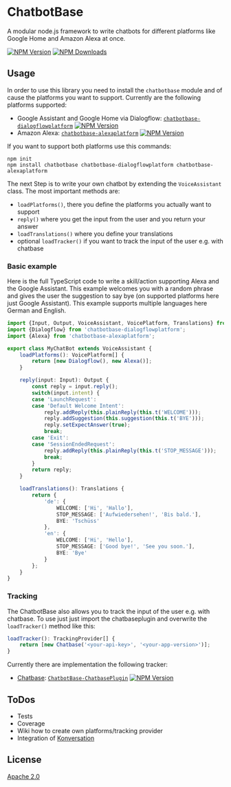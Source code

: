 # ChatbotBase
A modular node.js framework to write chatbots for different platforms like Google Home and Amazon Alexa at once.

[![NPM Version][npm-image]][npm-url]
[![NPM Downloads][downloads-image]][downloads-url]
  
## Usage

In order to use this library you need to install the `chatbotbase` module and of cause the platforms you want to support.
Currently are the following platforms supported:
- Google Assistant and Google Home via Dialogflow: [`chatbotbase-dialogflowplatform`][dialogflowplatform] [![NPM Version][dialogflowplatform-version]][dialogflowplatform-npm]
- Amazon Alexa: [`chatbotbase-alexaplatform`][alexaplatform] [![NPM Version][alexaplatform-version]][alexaplatform-npm]

If you want to support both platforms use this commands:

    npm init
    npm install chatbotbase chatbotbase-dialogflowplatform chatbotbase-alexaplatform

The next Step is to write your own chatbot by extending the `VoiceAssistant` class. The most important methods are:
- `loadPlatforms()`, there you define the platforms you actually want to support
- `reply()` where you get the input from the user and you return your answer
- `loadTranslations()` where you define your translations
- optional `loadTracker()` if you want to track the input of the user e.g. with chatbase

### Basic example

Here is the full TypeScript code to write a skill/action supporting Alexa and the Google Assistant. This example
welcomes you with a random phrase and gives the user the suggestion to say bye (on supported platforms here just Google
Assistant). This example supports multiple languages here German and English.

```typescript
import {Input, Output, VoiceAssistant, VoicePlatform, Translations} from 'chatbotbase';
import {Dialogflow} from 'chatbotbase-dialogflowplatform';
import {Alexa} from 'chatbotbase-alexaplatform';

export class MyChatBot extends VoiceAssistant {
    loadPlatforms(): VoicePlatform[] {
        return [new Dialogflow(), new Alexa()];
    }

    reply(input: Input): Output {
        const reply = input.reply();
        switch(input.intent) {
        case 'LaunchRequest':
        case 'Default Welcome Intent':
            reply.addReply(this.plainReply(this.t('WELCOME')));
            reply.addSuggestion(this.suggestion(this.t('BYE')));
            reply.setExpectAnswer(true);
            break;
        case 'Exit':
        case 'SessionEndedRequest':
            reply.addReply(this.plainReply(this.t('STOP_MESSAGE')));
            break;
        }
        return reply;
    }

    loadTranslations(): Translations {
        return {
            'de': {
                WELCOME: ['Hi', 'Hallo'],
                STOP_MESSAGE: ['Aufwiedersehen!', 'Bis bald.'],
                BYE: 'Tschüss'
            },
            'en': {
                WELCOME: ['Hi', 'Hello'],
                STOP_MESSAGE: ['Good bye!', 'See you soon.'],
                BYE: 'Bye'
            }
        };
    }
}
```

### Tracking
The ChatbotBase also allows you to track the input of the user e.g. with chatbase. To use just just import the
chatbaseplugin and overwrite the `loadTracker()` method like this:

```typescript
loadTracker(): TrackingProvider[] {
    return [new Chatbase('<your-api-key>', '<your-app-version>')];
}
```

Currently there are implementation the following tracker:
 - [Chatbase][chatbase-homepage]: [`ChatbotBase-ChatbasePlugin`][chatbaseplugin] [![NPM Version][chatbaseplugin-version]][chatbaseplugin-npm]

## ToDos
* Tests
* Coverage
* Wiki how to create own platforms/tracking provider
* Integration of [Konversation]

## License
  [Apache 2.0](LICENSE)

[npm-image]: https://img.shields.io/npm/v/chatbotbase.svg
[npm-url]: https://npmjs.org/package/chatbotbase
[downloads-image]: https://img.shields.io/npm/dm/chatbotbase.svg
[downloads-url]: https://npmjs.org/package/chatbotbase
[dialogflowplatform]: https://github.com/rekire/ChatbotBase-DialogflowPlatform
[dialogflowplatform-npm]: https://npmjs.org/package/chatbotbase-dialogflowplatform
[dialogflowplatform-version]: https://img.shields.io/npm/v/chatbotbase-dialogflowplatform.svg
[alexaplatform]: https://github.com/rekire/ChatbotBase-AlexaPlatform
[alexaplatform-npm]: https://npmjs.org/package/chatbotbase-alexaplatform
[alexaplatform-version]: https://img.shields.io/npm/v/chatbotbase-alexaplatform.svg
[chatbase-homepage]: https://chatbase.com/welcome
[chatbaseplugin]: https://github.com/rekire/ChatbotBase-ChatbasePlugin
[chatbaseplugin-npm]: https://npmjs.org/package/chatbotbase-chatbaseplugin
[chatbaseplugin-version]: https://img.shields.io/npm/v/chatbotbase-chatbaseplugin.svg
[Konversation]: https://github.com/rewe-digital-incubator/Konversation